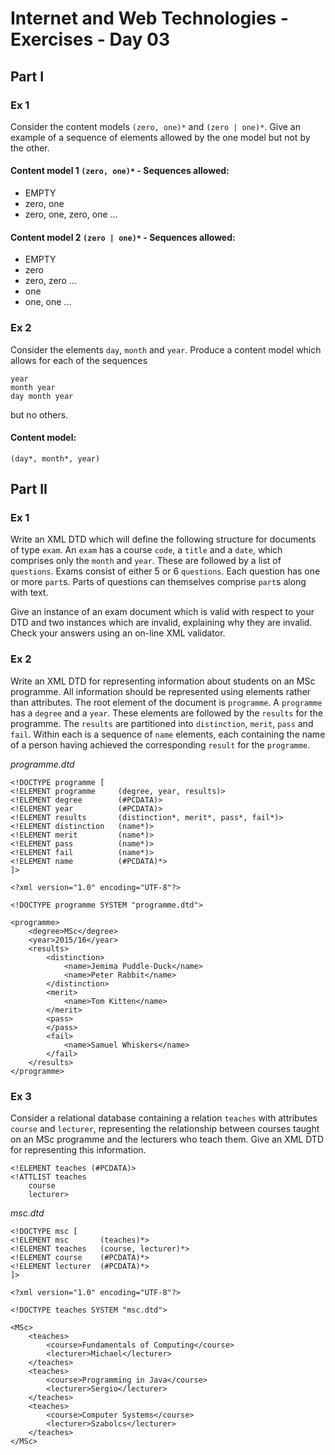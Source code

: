 # Internet and Web Technologies - Exercises - Day 03

## Part I
### Ex 1
Consider the content models `(zero, one)*` and `(zero | one)*`. Give an example of a sequence of elements allowed by the one model but not by the other.

#### Content model 1 `(zero, one)*` - Sequences allowed:

* EMPTY
* zero, one
* zero, one, zero, one ...

#### Content model 2 `(zero | one)*` - Sequences allowed:

* EMPTY
* zero
* zero, zero ...
* one
* one, one ...

### Ex 2
Consider the elements `day`, `month` and `year`. Produce a content model which allows for each of the sequences
```
year
month year
day month year
```
but no others.

#### Content model:

`(day*, month*, year)`

## Part II

### Ex 1

Write an XML DTD which will define the following structure for documents of type `exam`. An `exam` has a course `code`, a `title` and a `date`, which comprises only the `month` and `year`. These are followed by a list of `questions`. Exams consist of either 5 or 6 `questions`. Each question has one or more `part`s. Parts of questions can themselves comprise `part`s along with text. 

Give an instance of an exam document which is valid with respect to your DTD and two instances which are invalid, explaining why they are invalid. Check your answers using an on-line XML validator.

### Ex 2

Write an XML DTD for representing information about students on an MSc programme. All information should be represented using elements rather than attributes. The root element of the document is `programme`. A `programme` has a `degree` and a `year`. These elements are followed by the `results` for the programme. The `results` are partitioned into `distinction`, `merit`, `pass` and `fail`. Within each is a sequence of `name` elements, each containing the name of a person having achieved the corresponding `result` for the `programme`.

*programme.dtd*

```
<!DOCTYPE programme [
<!ELEMENT programme     (degree, year, results)>
<!ELEMENT degree        (#PCDATA)>
<!ELEMENT year          (#PCDATA)>
<!ELEMENT results       (distinction*, merit*, pass*, fail*)>
<!ELEMENT distinction   (name*)>
<!ELEMENT merit         (name*)>
<!ELEMENT pass          (name*)>
<!ELEMENT fail          (name*)>
<!ELEMENT name          (#PCDATA)*>
]>
```

```
<?xml version="1.0" encoding="UTF-8"?>

<!DOCTYPE programme SYSTEM "programme.dtd">

<programme>
    <degree>MSc</degree>
    <year>2015/16</year>
    <results>
        <distinction>
            <name>Jemima Puddle-Duck</name>
            <name>Peter Rabbit</name>
        </distinction>
        <merit>
            <name>Tom Kitten</name>
        </merit>
        <pass>
        </pass>
        <fail>
            <name>Samuel Whiskers</name>
        </fail>
    </results>
</programme>
```

### Ex 3

Consider a relational database containing a relation `teaches` with attributes `course` and `lecturer`, representing the relationship between courses taught on an MSc programme and the lecturers who teach them. Give an XML DTD for representing this information.

```
<!ELEMENT teaches (#PCDATA)>
<!ATTLIST teaches
    course
    lecturer>
```

*msc.dtd*

```
<!DOCTYPE msc [
<!ELEMENT msc       (teaches)*>
<!ELEMENT teaches   (course, lecturer)*>
<!ELEMENT course    (#PCDATA)*>
<!ELEMENT lecturer  (#PCDATA)*>
]>
```

```
<?xml version="1.0" encoding="UTF-8"?>

<!DOCTYPE teaches SYSTEM "msc.dtd">

<MSc>
    <teaches>
        <course>Fundamentals of Computing</course>
        <lecturer>Michael</lecturer>
    </teaches>
    <teaches>
        <course>Programming in Java</course>
        <lecturer>Sergio</lecturer>
    </teaches>
    <teaches>
        <course>Computer Systems</course>
        <lecturer>Szabolcs</lecturer>
    </teaches>
</MSc>
```

